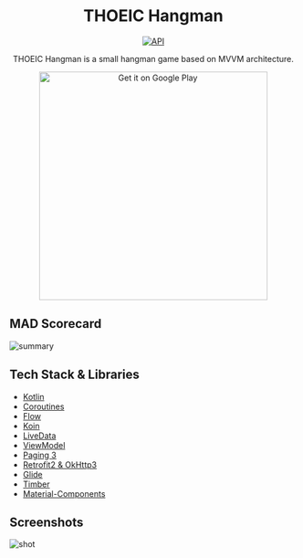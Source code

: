 <h1 align="center">THOEIC Hangman</h1>

<p align="center">
  <a href="https://android-arsenal.com/api?level=23"><img alt="API" src="https://img.shields.io/badge/API-23%2B-brightgreen.svg?style=flat"/></a>
</p>

<p align="center">
  THOEIC Hangman is a small hangman game based on MVVM architecture.
</p>

<p align="center">
  <a href='https://play.google.com/store/apps/details?id=tech.parzival48.thoeic&pcampaignid=pcampaignidMKT-Other-global-all-co-prtnr-py-PartBadge-Mar2515-1'>
    <img width="400" alt='Get it on Google Play' src='https://play.google.com/intl/en_us/badges/static/images/badges/en_badge_web_generic.png'/>
   </a>
</p>

## MAD Scorecard
<img alt="summary" src="https://raw.githubusercontent.com/parzival48/ThoeicHangman/main/preview/summary.png">

## Tech Stack & Libraries
- [Kotlin](https://kotlinlang.org/)
- [Coroutines](https://github.com/Kotlin/kotlinx.coroutines) 
- [Flow](https://kotlin.github.io/kotlinx.coroutines/kotlinx-coroutines-core/kotlinx.coroutines.flow/)
- [Koin](https://insert-koin.io/)
- [LiveData](https://developer.android.com/topic/libraries/architecture/livedata)
- [ViewModel](https://developer.android.com/topic/libraries/architecture/viewmodel)
- [Paging 3](https://developer.android.com/topic/libraries/architecture/paging/v3-overview)
- [Retrofit2 & OkHttp3](https://github.com/square/retrofit)
- [Glide](https://github.com/bumptech/glide)
- [Timber](https://github.com/JakeWharton/timber)
- [Material-Components](https://github.com/material-components/material-components-android)

## Screenshots
<img alt="shot" src="https://raw.githubusercontent.com/parzival48/ThoeicHangman/main/preview/thoeic_3screen.png">
